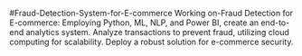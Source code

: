 #Fraud-Detection-System-for-E-commerce
Working on-Fraud Detection for E-commerce: Employing Python, ML, NLP, and Power BI, create an end-to-end analytics system. Analyze transactions to prevent fraud, utilizing cloud computing for scalability. Deploy a robust solution for e-commerce security.
